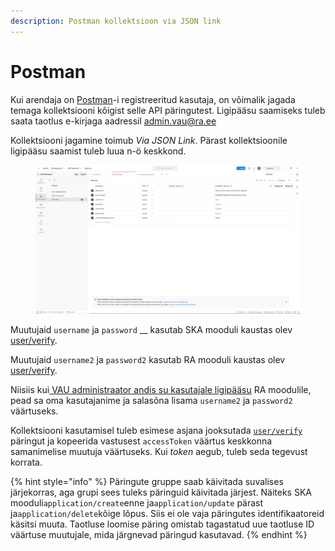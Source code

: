 ```yaml
---
description: Postman kollektsioon via JSON link
---
```


# Postman

Kui arendaja on [Postman](https://www.postman.com/)-i registreeritud kasutaja, on võimalik jagada temaga kollektsiooni kõigist selle API päringutest. Ligipääsu saamiseks tuleb saata taotlus e-kirjaga aadressil admin.vau@ra.ee

Kollektsiooni jagamine toimub _Via JSON Link_. Pärast kollektsioonile ligipääsu saamist tuleb luua n-ö keskkond.

<figure><img src="../.gitbook/assets/api-enviroment.png" alt=""><figcaption></figcaption></figure>

Muutujaid `username` ja `password` __ kasutab SKA mooduli kaustas olev [user/verify](../kasutaja-tuvastamine.md).

Muutujaid `username2` ja `password2` kasutab RA mooduli kaustas olev [user/verify](../kasutaja-tuvastamine.md).

Niisiis kui[ VAU administraator andis su kasutajale ligipääsu](../juurdepaeaesutaotlus.md) RA moodulile, pead sa oma kasutajanime ja salasõna lisama `username2` ja `password2` väärtuseks.

Kollektsiooni kasutamisel tuleb esimese asjana jooksutada [`user/verify`](../kasutaja-tuvastamine.md) päringut ja kopeerida vastusest `accessToken` väärtus keskkonna samanimelise muutuja väärtuseks. Kui _token_ aegub, tuleb seda tegevust korrata.

{% hint style="info" %}
Päringute gruppe saab käivitada suvalises järjekorras, aga grupi sees tuleks päringuid käivitada järjest. Näiteks SKA mooduli`application/create`enne ja`application/update` pärast ja`application/delete`kõige lõpus. Siis ei ole vaja päringutes identifikaatoreid käsitsi muuta. Taotluse loomise päring omistab tagastatud uue taotluse ID väärtuse muutujale, mida järgnevad päringud kasutavad.
{% endhint %}
